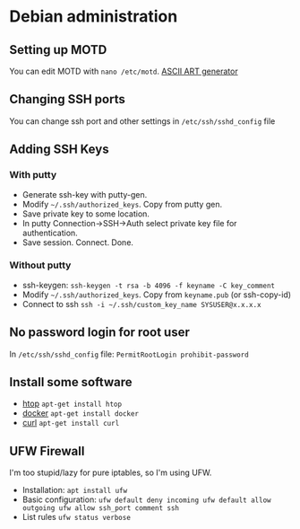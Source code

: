 # Debian administration

## Setting up MOTD

You can edit MOTD with `nano /etc/motd`.
[ASCII ART generator](http://patorjk.com/software/taag/#p=display&f=Big%20Money-ne&t=XD)

## Changing SSH ports
You can change ssh port and other settings in `/etc/ssh/sshd_config` file

## Adding SSH Keys

### With putty
- Generate ssh-key with putty-gen.
- Modify `~/.ssh/authorized_keys`. Copy from putty gen.
- Save private key to some location.
- In putty Connection->SSH->Auth select private key file for authentication.
- Save session. Connect. Done.

### Without putty
- ssh-keygen: `ssh-keygen -t rsa -b 4096 -f keyname -C key_comment`
- Modify `~/.ssh/authorized_keys`. Copy from `keyname.pub` (or ssh-copy-id)
- Connect to ssh `ssh -i ~/.ssh/custom_key_name SYSUSER@x.x.x.x`

## No password login for root user
In `/etc/ssh/sshd_config` file: `PermitRootLogin prohibit-password`

## Install some software
- [htop](https://linux.die.net/man/1/htop) `apt-get install htop`
- [docker](https://www.docker.com) `apt-get install docker`
- [curl](https://curl.haxx.se/) `apt-get install curl`

## UFW Firewall
I'm too stupid/lazy for pure iptables, so I'm using UFW.
- Installation:
`apt install ufw`
- Basic configuration:
`ufw default deny incoming
ufw default allow outgoing
ufw allow ssh_port comment ssh`
- List rules
`ufw status verbose`
